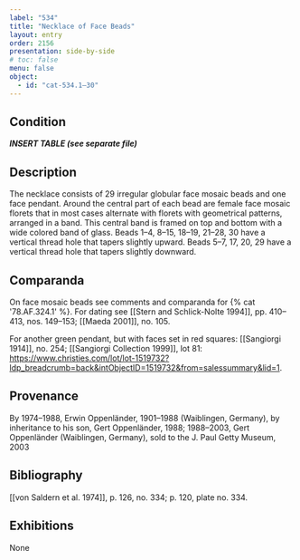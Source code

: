 ```yaml
---
label: "534"
title: "Necklace of Face Beads"
layout: entry
order: 2156
presentation: side-by-side
# toc: false
menu: false
object:
  - id: "cat-534.1–30"
---
```


## Condition

***INSERT TABLE (see separate file)***

## Description

The necklace consists of 29 irregular globular face mosaic beads and one face pendant. Around the central part of each bead are female face mosaic florets that in most cases alternate with florets with geometrical patterns, arranged in a band. This central band is framed on top and bottom with a wide colored band of glass. Beads 1–4, 8–15, 18–19, 21–28, 30 have a vertical thread hole that tapers slightly upward. Beads 5–7, 17, 20, 29 have a vertical thread hole that tapers slightly downward.

## Comparanda

On face mosaic beads see comments and comparanda for {% cat '78.AF.324.1' %}. For dating see [[Stern and Schlick-Nolte 1994]], pp. 410–413, nos. 149–153; [[Maeda 2001]], no. 105.

For another green pendant, but with faces set in red squares: [[Sangiorgi 1914]], no. 254; [[Sangiorgi Collection 1999]], lot 81: <https://www.christies.com/lot/lot-1519732?ldp_breadcrumb=back&intObjectID=1519732&from=salessummary&lid=1>.

## Provenance

By 1974–1988, Erwin Oppenländer, 1901–1988 (Waiblingen, Germany), by inheritance to his son, Gert Oppenländer, 1988; 1988–2003, Gert Oppenländer (Waiblingen, Germany), sold to the J. Paul Getty Museum, 2003

## Bibliography

[[von Saldern et al. 1974]], p. 126, no. 334; p. 120, plate no. 334.

## Exhibitions

None